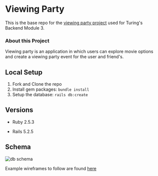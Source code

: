 # Viewing Party

This is the base repo for the [viewing party project](https://backend.turing.io/module3/projects/viewing_party) used for Turing's Backend Module 3.

### About this Project

Viewing party is an application in which users can explore movie options and create a viewing party event for the user and friend's.

## Local Setup

1. Fork and Clone the repo
2. Install gem packages: `bundle install`
3. Setup the database: `rails db:create`


## Versions

- Ruby 2.5.3

- Rails 5.2.5

## Schema

![db schema](https://i.imgur.com/rFVWCga.png)

Example wireframes to follow are found [here](https://backend.turing.io/module3/projects/viewing_party/wireframes)
